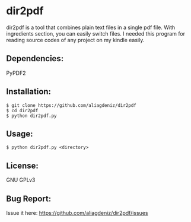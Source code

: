 # dir2pdf

dir2pdf is a tool that combines plain text files in a single pdf file. With ingredients section, you can easily switch files. I needed this program for reading source codes of any project on my kindle easily.

Dependencies:
-------------
PyPDF2

Installation:
-------------
    $ git clone https://github.com/aliagdeniz/dir2pdf
    $ cd dir2pdf
    $ python dir2pdf.py

Usage:
------
    $ python dir2pdf.py <directory>

License:
--------
GNU GPLv3

Bug Report:
-----------
Issue it here: https://github.com/aliagdeniz/dir2pdf/issues
